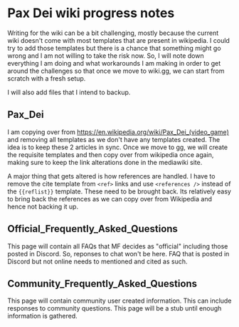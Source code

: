 # Pax Dei wiki progress notes
Writing for the wiki can be a bit challenging, mostly because the current wiki doesn't come with most templates that are present in wikipedia. I could try to add those templates but there is a chance that something might go wrong and I am not willing to take the risk now. So, I will note down everything I am doing and what workarounds I am making in order to get around the challenges so that once we move to wiki.gg, we can start from scratch with a fresh setup.

I will also add files that I intend to backup.

## Pax_Dei
I am copying over from https://en.wikipedia.org/wiki/Pax_Dei_(video_game) and removing all templates as we don't have any templates created. The idea is to keep these 2 articles in sync. Once we move to gg, we will create the requisite templates and then copy over from wikipedia once again, making sure to keep the link alterations done in the mediawiki site.

A major thing that gets altered is how references are handled. I have to remove the cite template from `<ref>` links and use `<references />` instead of the `{{reflist}}` template. These need to be brought back. Its relatively easy to bring back the references as we can copy over from Wikipedia and hence not backing it up.

## Official_Frequently_Asked_Questions
This page will contain all FAQs that MF decides as "official" including those posted in Discord. So, reponses to chat won't be here. FAQ that is posted in Discord but not online needs to mentioned and cited as such.

## Community_Frequently_Asked_Questions
This page will contain community user created information. This can include responses to community questions. This page will be a stub until enough information is gathered.
